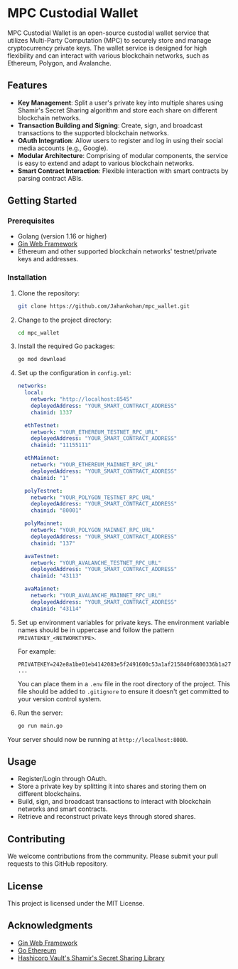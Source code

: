# MPC Custodial Wallet

MPC Custodial Wallet is an open-source custodial wallet service that utilizes Multi-Party Computation (MPC) to securely store and manage cryptocurrency private keys. The wallet service is designed for high flexibility and can interact with various blockchain networks, such as Ethereum, Polygon, and Avalanche.

## Features

- **Key Management**: Split a user's private key into multiple shares using Shamir's Secret Sharing algorithm and store each share on different blockchain networks.
- **Transaction Building and Signing**: Create, sign, and broadcast transactions to the supported blockchain networks.
- **OAuth Integration**: Allow users to register and log in using their social media accounts (e.g., Google).
- **Modular Architecture**: Comprising of modular components, the service is easy to extend and adapt to various blockchain networks.
- **Smart Contract Interaction**: Flexible interaction with smart contracts by parsing contract ABIs.

## Getting Started

### Prerequisites

- Golang (version 1.16 or higher)
- [Gin Web Framework](https://github.com/gin-gonic/gin)
- Ethereum and other supported blockchain networks' testnet/private keys and addresses.

### Installation

1. Clone the repository:

   ```sh
   git clone https://github.com/Jahankohan/mpc_wallet.git
   ```

2. Change to the project directory:

   ```sh
   cd mpc_wallet
   ```

3. Install the required Go packages:

   ```sh
   go mod download
   ```

4. Set up the configuration in `config.yml`:

   ```yaml
   networks:
     local:
       network: "http://localhost:8545"
       deployedAddress: "YOUR_SMART_CONTRACT_ADDRESS"
       chainid: 1337

     ethTestnet:
       network: "YOUR_ETHEREUM_TESTNET_RPC_URL"
       deployedAddress: "YOUR_SMART_CONTRACT_ADDRESS"
       chainid: "11155111"

     ethMainnet:
       network: "YOUR_ETHEREUM_MAINNET_RPC_URL"
       deployedAddress: "YOUR_SMART_CONTRACT_ADDRESS"
       chainid: "1"

     polyTestnet:
       network: "YOUR_POLYGON_TESTNET_RPC_URL"
       deployedAddress: "YOUR_SMART_CONTRACT_ADDRESS"
       chainid: "80001"

     polyMainnet:
       network: "YOUR_POLYGON_MAINNET_RPC_URL"
       deployedAddress: "YOUR_SMART_CONTRACT_ADDRESS"
       chainid: "137"

     avaTestnet:
       network: "YOUR_AVALANCHE_TESTNET_RPC_URL"
       deployedAddress: "YOUR_SMART_CONTRACT_ADDRESS"
       chainid: "43113"

     avaMainnet:
       network: "YOUR_AVALANCHE_MAINNET_RPC_URL"
       deployedAddress: "YOUR_SMART_CONTRACT_ADDRESS"
       chainid: "43114"
   ```

5. Set up environment variables for private keys. The environment variable names should be in uppercase and follow the pattern `PRIVATEKEY_<NETWORKTYPE>`.

   For example:

   ```
   PRIVATEKEY=242e8a1be01eb4142083e5f2491600c53a1af215840f6800336b1a27c123b927
   ...
   ```

   You can place them in a `.env` file in the root directory of the project. This file should be added to `.gitignore` to ensure it doesn't get committed to your version control system.

6. Run the server:

   ```sh
   go run main.go
   ```

Your server should now be running at `http://localhost:8080`.

## Usage

- Register/Login through OAuth.
- Store a private key by splitting it into shares and storing them on different blockchains.
- Build, sign, and broadcast transactions to interact with blockchain networks and smart contracts.
- Retrieve and reconstruct private keys through stored shares.

## Contributing

We welcome contributions from the community. Please submit your pull requests to this GitHub repository.

## License

This project is licensed under the MIT License.

## Acknowledgments

- [Gin Web Framework](https://github.com/gin-gonic/gin)
- [Go Ethereum](https://github.com/ethereum/go-ethereum)
- [Hashicorp Vault's Shamir's Secret Sharing Library](https://github.com/hashicorp/vault/tree/main/shamir)
